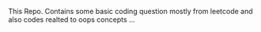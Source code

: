 This Repo. Contains some basic coding question mostly from leetcode and also codes realted to oops concepts ...
